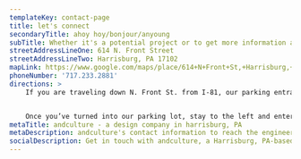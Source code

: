 ```yaml
---
templateKey: contact-page
title: let's connect
secondaryTitle: ahoy hoy/bonjour/anyoung
subTitle: Whether it's a potential project or to get more information about what we do, we'd be glad to talk with you.
streetAddressLineOne: 614 N. Front Street
streetAddressLineTwo: Harrisburg, PA 17102
mapLink: https://www.google.com/maps/place/614+N+Front+St,+Harrisburg,+PA+17101/@40.2635209,-76.8896603,19.5z/data=!4m5!3m4!1s0x89c8c1122c1856d1:0xd99ac746de9d10e4!8m2!3d40.263578!4d-76.889796
phoneNumber: '717.233.2881'
directions: >
    If you are traveling down N. Front St. from I-81, our parking entrance is just past the Harvey Taylor Bridge on the right. If you are traveling on 2nd St. from I-83, go down past Forster St. and turn left onto either Boas St. or Cumberland St., then make a left onto N. Front St. and get in the third lane to the right immediately. You cannot make a left turn from Forster St. onto Front St.


    Once you’ve turned into our parking lot, stay to the left and enter the top parking deck. There, you will find several “Visitor” parking spaces. Enter through the doors on the top parking deck and go straight ahead. You’ll turn a slight left around the railing and then turn right to enter through the glass doors leading to our office.
metaTitle: andculture - a design company in harrisburg, PA
metaDescription: andculture's contact information to reach the engineering, design, strategy, and engagement teams
socialDescription: Get in touch with andculture, a Harrisburg, PA-based design agency
---
```

